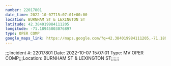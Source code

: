```yaml
---
number: 22017801
date_time: 2022-10-07T15:07:01+00:00
location: BURNHAM ST & LEXINGTON ST
latitude: 42.384019984111205
longitude: -71.18945003076897
type: OPER COMP
google_maps_link: https://maps.google.com/?q=42.384019984111205,-71.18945003076897
---
```


;;;Incident #: 22017801  Date: 2022-10-07 15:07:01   Type: MV OPER COMP;;;Location: BURNHAM ST & LEXINGTON ST;;;;;;
